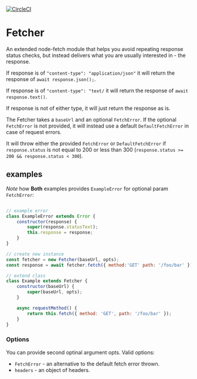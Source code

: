 [![CircleCI](https://circleci.com/gh/debitoor/fetcher/tree/master.svg?style=svg)](https://circleci.com/gh/debitoor/fetcher/tree/master)

# Fetcher

An extended node-fetch module that helps you avoid repeating response status checks, but instead delivers what you are usually interested in - the response.

If response is of `"content-type": "application/json"` it will return the response of `await response.json();`.

If response is of `"content-type": "text/` it will return the response of `await response.text()`.

If response is not of either type, it will just return the response as is.

The Fetcher takes a `baseUrl` and an optional `FetchError`. If the optional `FetchError` is not provided, it will instead use a default `DefaultFetchError` in case of request errors.

It will throw either the provided `FetchError` or `DefaultFetchError` if `response.status` is not equal to 200 or less than 300 (`response.status >= 200 && response.status < 300`).

## examples

_Note_ how **Both** examples provides `ExampleError` for optional param `FetchError`:

```javascript

// example error
class ExampleError extends Error {
	constructor(response) {
		super(response.statusText);
		this.response = response;
	}
}

// create new instance
const fetcher = new Fetcher(baseUrl, opts);
const response = await fetcher.fetch({ method:'GET' path: '/foo/bar' });

// extend class
class Example extends Fetcher {
	constructor(baseUrl) {
		super(baseUrl, opts);
	}

	async requestMethod() {
		return this.fetch({ method: 'GET', path: '/foo/bar' });
	}
}
```

### Options

You can provide second optinal argument opts. Valid options:

* `FetchError` - an alternative to the default fetch error thrown.
* `headers` - an object of headers.